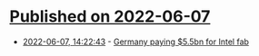 # [Published on 2022-06-07](index.md)

* [2022-06-07, 14:22:43](https://news.ycombinator.com/item?id=31654762) - [Germany paying $5.5bn for Intel fab](https://www.electronicsweekly.com/news/business/793299-2022-03/)
